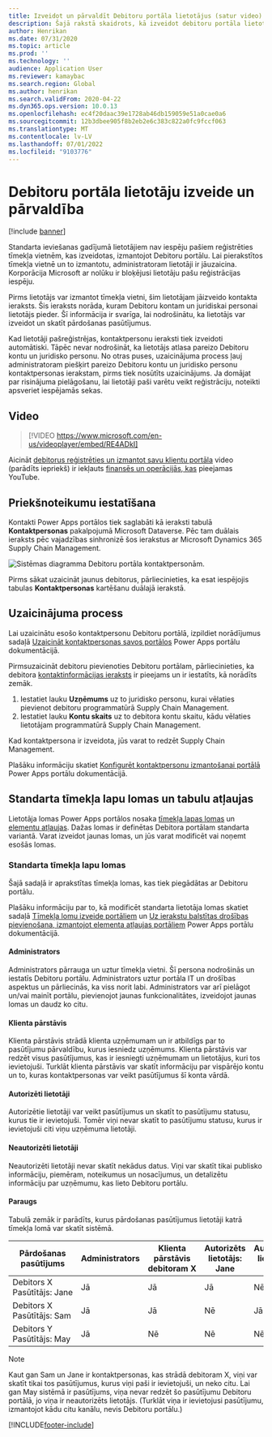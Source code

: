 ```yaml
---
title: Izveidot un pārvaldīt Debitoru portāla lietotājus (satur video)
description: Šajā rakstā skaidrots, kā izveidot debitoru portāla lietotāju kontus un iestatīt tiem atļaujas.
author: Henrikan
ms.date: 07/31/2020
ms.topic: article
ms.prod: ''
ms.technology: ''
audience: Application User
ms.reviewer: kamaybac
ms.search.region: Global
ms.author: henrikan
ms.search.validFrom: 2020-04-22
ms.dyn365.ops.version: 10.0.13
ms.openlocfilehash: ec4f20daac39e1728ab46db159059e51a0cae0a6
ms.sourcegitcommit: 12b3dbee905f8b2eb2e6c383c822a0fc9fccf063
ms.translationtype: MT
ms.contentlocale: lv-LV
ms.lasthandoff: 07/01/2022
ms.locfileid: "9103776"
---
```

# <a name="create-and-manage-customer-portal-users"></a>Debitoru portāla lietotāju izveide un pārvaldība

[!include [banner](../includes/banner.md)]


Standarta ieviešanas gadījumā lietotājiem nav iespēju pašiem reģistrēties tīmekļa vietnēm, kas izveidotas, izmantojot Debitoru portālu. Lai pierakstītos tīmekļa vietnē un to izmantotu, administratoram lietotāji ir jāuzaicina. Korporācija Microsoft ar nolūku ir bloķējusi lietotāju pašu reģistrācijas iespēju.

Pirms lietotājs var izmantot tīmekļa vietni, šim lietotājam jāizveido kontakta ieraksts. Šis ieraksts norāda, kuram Debitoru kontam un juridiskai personai lietotājs pieder. Šī informācija ir svarīga, lai nodrošinātu, ka lietotājs var izveidot un skatīt pārdošanas pasūtījumus.

Kad lietotāji pašreģistrējas, kontaktpersonu ieraksti tiek izveidoti automātiski. Tāpēc nevar nodrošināt, ka lietotājs atlasa pareizo Debitoru kontu un juridisko personu. No otras puses, uzaicinājuma process ļauj administratoram piešķirt pareizo Debitoru kontu un juridisko personu kontaktpersonas ierakstam, pirms tiek nosūtīts uzaicinājums. Ja domājat par risinājuma pielāgošanu, lai lietotāji paši varētu veikt reģistrāciju, noteikti apsveriet iespējamās sekas.

## <a name="video"></a>Video
> [!VIDEO https://www.microsoft.com/en-us/videoplayer/embed/RE4ADkI]

Aicināt [debitorus reģistrēties un izmantot savu klientu portāla](https://youtu.be/drGUYHX9QIQ) video (parādīts iepriekš) ir iekļauts [finansēs un operācijās, kas](https://www.youtube.com/playlist?list=PLcakwueIHoT_SYfIaPGoOhloFoCXiUSyW) pieejamas YouTube.

## <a name="prerequisite-setup"></a>Priekšnoteikumu iestatīšana

Kontakti Power Apps portālos tiek saglabāti kā ieraksti tabulā **Kontaktpersonas** pakalpojumā Microsoft Dataverse. Pēc tam duālais ieraksts pēc vajadzības sinhronizē šos ierakstus ar Microsoft Dynamics 365 Supply Chain Management.

![Sistēmas diagramma Debitoru portāla kontaktpersonām.](media/customer-portal-contacts.png "Sistēmas diagramma Debitoru portāla kontaktpersonām")

Pirms sākat uzaicināt jaunus debitorus, pārliecinieties, ka esat iespējojis tabulas **Kontaktpersonas** kartēšanu duālajā ierakstā.

## <a name="the-invitation-process"></a>Uzaicinājuma process

Lai uzaicinātu esošo kontaktpersonu Debitoru portālā, izpildiet norādījumus sadaļā [Uzaicināt kontaktpersonas savos portālos](/powerapps/maker/portals/configure/invite-contacts) Power Apps portālu dokumentācijā.

Pirmsuzaicināt debitoru pievienoties Debitoru portālam, pārliecinieties, ka debitora [kontaktinformācijas ieraksts](/powerapps/maker/portals/configure/configure-contacts) ir pieejams un ir iestatīts, kā norādīts zemāk.

1. Iestatiet lauku **Uzņēmums** uz to juridisko personu, kurai vēlaties pievienot debitoru programmatūrā Supply Chain Management.
2. Iestatiet lauku **Kontu skaits** uz to debitora kontu skaitu, kādu vēlaties lietotājam programmatūrā Supply Chain Management.

Kad kontaktpersona ir izveidota, jūs varat to redzēt Supply Chain Management.

Plašāku informāciju skatiet [Konfigurēt kontaktpersonu izmantošanai portālā](/powerapps/maker/portals/configure/configure-contacts) Power Apps portālu dokumentācijā.

## <a name="out-of-box-web-roles-and-table-permissions"></a>Standarta tīmekļa lapu lomas un tabulu atļaujas

Lietotāja lomas Power Apps portālos nosaka [tīmekļa lapas lomas](/powerapps/maker/portals/configure/create-web-roles) un [elementu atļaujas](/powerapps/maker/portals/configure/assign-entity-permissions). Dažas lomas ir definētas Debitora portālam standarta variantā. Varat izveidot jaunas lomas, un jūs varat modificēt vai noņemt esošās lomas.

### <a name="out-of-box-web-roles"></a>Standarta tīmekļa lapu lomas

Šajā sadaļā ir aprakstītas tīmekļa lomas, kas tiek piegādātas ar Debitoru portālu.

Plašāku informāciju par to, kā modificēt standarta lietotāja lomas skatiet sadaļā [Tīmekļa lomu izveide portāliem](/powerapps/maker/portals/configure/create-web-roles) un [Uz ierakstu balstītas drošības pievienošana, izmantojot elementa atļaujas portāliem](/powerapps/maker/portals/configure/assign-entity-permissions) Power Apps portālu dokumentācijā.

#### <a name="administrator"></a>Administrators

Administrators pārrauga un uztur tīmekļa vietni. Šī persona nodrošinās un iestatīs Debitoru portālu. Administrators uztur portāla IT un drošības aspektus un pārliecinās, ka viss norit labi. Administrators var arī pielāgot un/vai mainīt portālu, pievienojot jaunas funkcionalitātes, izveidojot jaunas lomas un daudz ko citu.

#### <a name="customer-representative"></a>Klienta pārstāvis

Klienta pārstāvis strādā klienta uzņēmumam un ir atbildīgs par to pasūtījumu pārvaldību, kurus iesniedz uzņēmums. Klienta pārstāvis var redzēt visus pasūtījumus, kas ir iesniegti uzņēmumam un lietotājus, kuri tos ievietojuši. Turklāt klienta pārstāvis var skatīt informāciju par vispārējo kontu un to, kuras kontaktpersonas var veikt pasūtījumus šī konta vārdā.

#### <a name="authorized-users"></a>Autorizēti lietotāji

Autorizētie lietotāji var veikt pasūtījumus un skatīt to pasūtījumu statusu, kurus tie ir ievietojuši. Tomēr viņi nevar skatīt to pasūtījumu statusu, kurus ir ievietojuši citi viņu uzņēmuma lietotāji.

#### <a name="unauthorized-users"></a>Neautorizēti lietotāji

Neautorizēti lietotāji nevar skatīt nekādus datus. Viņi var skatīt tikai publisko informāciju, piemēram, noteikumus un nosacījumus, un detalizētu informāciju par uzņēmumu, kas lieto Debitoru portālu.

#### <a name="example"></a>Paraugs

Tabulā zemāk ir parādīts, kurus pārdošanas pasūtījumus lietotāji katrā tīmekļa lomā var skatīt sistēmā.

| Pārdošanas pasūtījums | Administrators | Klienta pārstāvis debitoram&nbsp;X | Autorizēts lietotājs: Jane | Autorizēts lietotājs: Sam | Neautorizēts lietotājs: May |
|---|---|---|---|---|---|
| Debitors&nbsp;X Pasūtītājs:&nbsp;Jane | Jā | Jā | Jā | Nē | Nē |
| Debitors&nbsp;X Pasūtītājs:&nbsp;Sam | Jā | Jā | Nē | Jā | Nē |
| Debitors&nbsp;Y Pasūtītājs:&nbsp;May | Jā | Nē | Nē | Nē | Nē |

> [!NOTE]
> Kaut gan Sam un Jane ir kontaktpersonas, kas strādā debitoram X, viņi var skatīt tikai tos pasūtījumus, kurus viņi paši ir ievietojuši, un neko citu. Lai gan May sistēmā ir pasūtījums, viņa nevar redzēt šo pasūtījumu Debitoru portālā, jo viņa ir neautorizēts lietotājs. (Turklāt viņa ir ievietojusi pasūtījumu, izmantojot kādu citu kanālu, nevis Debitoru portālu.)


[!INCLUDE[footer-include](../../includes/footer-banner.md)]
